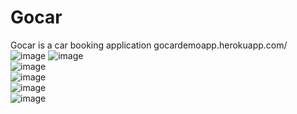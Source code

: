 # Gocar
Gocar is a car booking application 
gocardemoapp.herokuapp.com/
<br>
![image](https://user-images.githubusercontent.com/80241460/132862076-220857e5-999f-49db-8909-f666859597f8.png)
![image](https://user-images.githubusercontent.com/80241460/132862572-68610e28-cd71-4c5e-9cb7-6b6f3363aa1e.png)
<br>
![image](https://user-images.githubusercontent.com/80241460/132862943-14b1e2a6-2a22-47c9-9277-085ec03893d1.png)
<br>
![image](https://user-images.githubusercontent.com/80241460/132863199-8e8d945c-d5ce-453a-85ef-2aefb9899109.png)
<br>
![image](https://user-images.githubusercontent.com/80241460/132863266-a480c959-fded-4124-a73f-8b78ff78fd9d.png)
<br>
![image](https://user-images.githubusercontent.com/80241460/132863329-8cda37be-b6e3-4dae-bfba-482d3ae11450.png)
